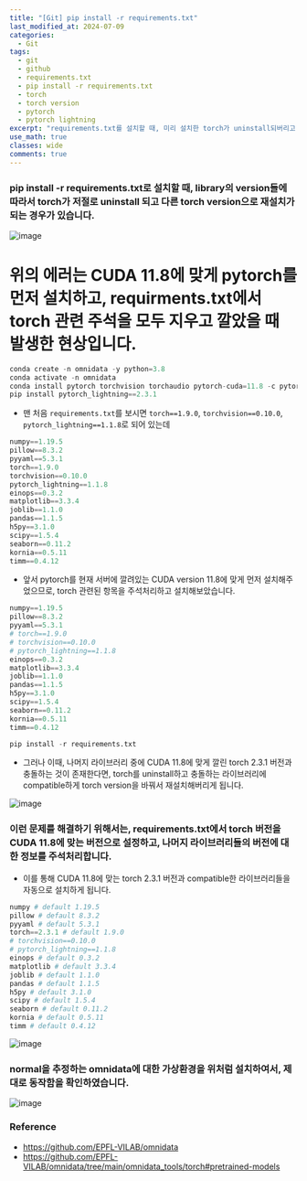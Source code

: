 ```yaml
---
title: "[Git] pip install -r requirements.txt"
last_modified_at: 2024-07-09
categories:
  - Git
tags:
  - git
  - github
  - requirements.txt
  - pip install -r requirements.txt
  - torch
  - torch version
  - pytorch
  - pytorch lightning
excerpt: "requirements.txt를 설치할 때, 미리 설치한 torch가 uninstall되버리고 다른 버전의 torch로 설치되는 문제 해결법"
use_math: true
classes: wide
comments: true
---
```


### pip install -r requirements.txt로 설치할 때, library의 version들에 따라서 torch가 저절로 uninstall 되고 다른 torch version으로 재설치가 되는 경우가 있습니다.

![image](https://github.com/user-attachments/assets/5f92c7a4-7211-4e85-9e6f-c75e0b01670f)

# 위의 에러는 CUDA 11.8에 맞게 pytorch를 먼저 설치하고, requirments.txt에서 torch 관련 주석을 모두 지우고 깔았을 때 발생한 현상입니다.

```python
conda create -n omnidata -y python=3.8
conda activate -n omnidata
conda install pytorch torchvision torchaudio pytorch-cuda=11.8 -c pytorch -c nvidia # torch==2.3.1
pip install pytorch_lightning==2.3.1 
```

- 맨 처음 `requirements.txt`를 보시면 `torch==1.9.0`, `torchvision==0.10.0`, `pytorch_lightning==1.1.8`로 되어 있는데

```python
numpy==1.19.5
pillow==8.3.2
pyyaml==5.3.1
torch==1.9.0
torchvision==0.10.0
pytorch_lightning==1.1.8
einops==0.3.2
matplotlib==3.3.4
joblib==1.1.0
pandas==1.1.5
h5py==3.1.0
scipy==1.5.4
seaborn==0.11.2
kornia==0.5.11
timm==0.4.12
```

- 앞서 pytorch를 현재 서버에 깔려있는 CUDA version 11.8에 맞게 먼저 설치해주었으므로, torch 관련된 항목을 주석처리하고 설치해보았습니다.
 
```python
numpy==1.19.5
pillow==8.3.2
pyyaml==5.3.1
# torch==1.9.0
# torchvision==0.10.0
# pytorch_lightning==1.1.8
einops==0.3.2
matplotlib==3.3.4
joblib==1.1.0
pandas==1.1.5
h5py==3.1.0
scipy==1.5.4
seaborn==0.11.2
kornia==0.5.11
timm==0.4.12
```

```python
pip install -r requirements.txt
```

- 그러나 이때, 나머지 라이브러리 중에 CUDA 11.8에 맞게 깔린 torch 2.3.1 버전과 충돌하는 것이 존재한다면, torch를 uninstall하고 충돌하는 라이브러리에 compatible하게 torch version을 바꿔서 재설치해버리게 됩니다.
  
![image](https://github.com/user-attachments/assets/5f92c7a4-7211-4e85-9e6f-c75e0b01670f)

### 이런 문제를 해결하기 위해서는, requirements.txt에서 torch 버전을 CUDA 11.8에 맞는 버전으로 설정하고, 나머지 라이브러리들의 버전에 대한 정보를 주석처리합니다.

- 이를 통해 CUDA 11.8에 맞는 torch 2.3.1 버전과 compatible한 라이브러리들을 자동으로 설치하게 됩니다.

```python
numpy # default 1.19.5
pillow # default 8.3.2
pyyaml # default 5.3.1
torch==2.3.1 # default 1.9.0
# torchvision==0.10.0
# pytorch_lightning==1.1.8
einops # default 0.3.2
matplotlib # default 3.3.4
joblib # default 1.1.0
pandas # default 1.1.5
h5py # default 3.1.0
scipy # default 1.5.4
seaborn # default 0.11.2
kornia # default 0.5.11
timm # default 0.4.12
```

![image](https://github.com/user-attachments/assets/561e8b3e-bbcc-4c30-8abf-723b76443c01)

### normal을 추정하는 omnidata에 대한 가상환경을 위처럼 설치하여서, 제대로 동작함을 확인하였습니다.

![image](https://github.com/user-attachments/assets/be7f6e6f-df9c-4a70-a501-327f85200d8b)



### Reference
- https://github.com/EPFL-VILAB/omnidata
- https://github.com/EPFL-VILAB/omnidata/tree/main/omnidata_tools/torch#pretrained-models
